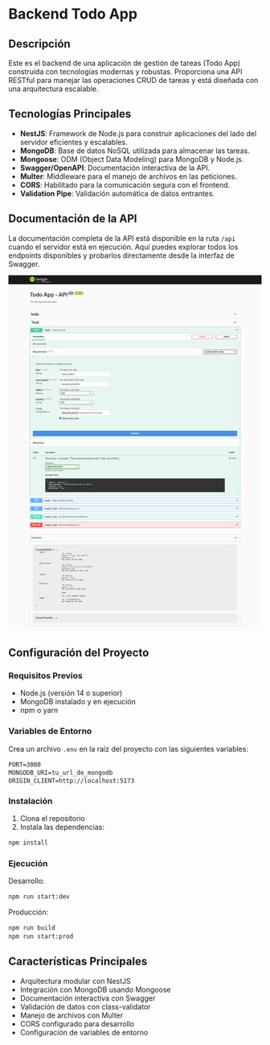 # Backend Todo App

## Descripción
Este es el backend de una aplicación de gestión de tareas (Todo App) construida con tecnologías modernas y robustas. Proporciona una API RESTful para manejar las operaciones CRUD de tareas y está diseñada con una arquitectura escalable.

## Tecnologías Principales

- **NestJS**: Framework de Node.js para construir aplicaciones del lado del servidor eficientes y escalables.
- **MongoDB**: Base de datos NoSQL utilizada para almacenar las tareas.
- **Mongoose**: ODM (Object Data Modeling) para MongoDB y Node.js.
- **Swagger/OpenAPI**: Documentación interactiva de la API.
- **Multer**: Middleware para el manejo de archivos en las peticiones.
- **CORS**: Habilitado para la comunicación segura con el frontend.
- **Validation Pipe**: Validación automática de datos entrantes.

## Documentación de la API

La documentación completa de la API está disponible en la ruta `/api` cuando el servidor está en ejecución. Aquí puedes explorar todos los endpoints disponibles y probarlos directamente desde la interfaz de Swagger.

![Documentación de la API](public/imgApi-1.png)

## Configuración del Proyecto

### Requisitos Previos
- Node.js (versión 14 o superior)
- MongoDB instalado y en ejecución
- npm o yarn

### Variables de Entorno
Crea un archivo `.env` en la raíz del proyecto con las siguientes variables:

```env
PORT=3000
MONGODB_URI=tu_url_de_mongodb
ORIGIN_CLIENT=http://localhost:5173
```

### Instalación

1. Clona el repositorio
2. Instala las dependencias:
```bash
npm install
```

### Ejecución

Desarrollo:
```bash
npm run start:dev
```

Producción:
```bash
npm run build
npm run start:prod
```

## Características Principales

- Arquitectura modular con NestJS
- Integración con MongoDB usando Mongoose
- Documentación interactiva con Swagger
- Validación de datos con class-validator
- Manejo de archivos con Multer
- CORS configurado para desarrollo
- Configuración de variables de entorno